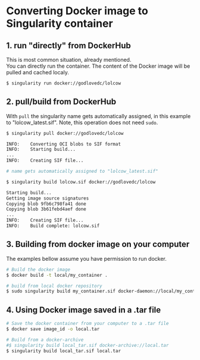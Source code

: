 # Converting Docker image to Singularity container

## 1. run "directly" from DockerHub

This is most common situation, already mentioned.  
You can directly run the container. The content of the Docker image will be pulled and cached localy.
```bash
$ singularity run docker://godlovedc/lolcow
```

## 2. pull/build from DockerHub

With `pull` the singularity name gets automatically assigned, in this example to "lolcow_latest.sif". Note, this operation does not need `sudo`.

```bash
$ singularity pull docker://godlovedc/lolcow

INFO:    Converting OCI blobs to SIF format
INFO:    Starting build...
...
INFO:    Creating SIF file...

# name gets automatically assigned to "lolcow_latest.sif"
```

```bash
$ singularity build lolcow.sif docker://godlovedc/lolcow

Starting build...
Getting image source signatures
Copying blob 9fb6c798fa41 done  
Copying blob 3b61febd4aef done
...
INFO:    Creating SIF file...
INFO:    Build complete: lolcow.sif
```

## 3. Building from docker image on your computer
The examples bellow assume you have permission to run docker.

```bash
# Build the docker image
$ docker build -t local/my_container .

# build from local docker repository
$ sudo singularity build my_container.sif docker-daemon://local/my_container
```

## 4. Using Docker image saved in a .tar file

```bash
# Save the docker container from your computer to a .tar file
$ docker save image_id -o local.tar

# Build from a docker-archive
#$ singularity build local_tar.sif docker-archive://local.tar
$ singularity build local_tar.sif local.tar
```

